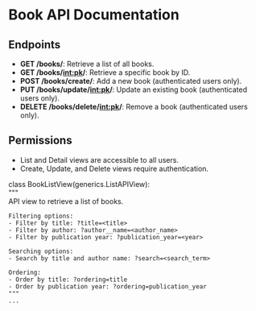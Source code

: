 # Book API Documentation  

## Endpoints  

- **GET /books/**: Retrieve a list of all books.  
- **GET /books/<int:pk>/**: Retrieve a specific book by ID.  
- **POST /books/create/**: Add a new book (authenticated users only).  
- **PUT /books/update/<int:pk>/**: Update an existing book (authenticated users only).  
- **DELETE /books/delete/<int:pk>/**: Remove a book (authenticated users only).  

## Permissions  

- List and Detail views are accessible to all users.  
- Create, Update, and Delete views require authentication.


class BookListView(generics.ListAPIView):  
    """  
    API view to retrieve a list of books.  
    
    Filtering options:  
    - Filter by title: ?title=<title>  
    - Filter by author: ?author__name=<author_name>  
    - Filter by publication year: ?publication_year=<year>  

    Searching options:  
    - Search by title and author name: ?search=<search_term>  

    Ordering:  
    - Order by title: ?ordering=title  
    - Order by publication year: ?ordering=publication_year  
    """  
    ...